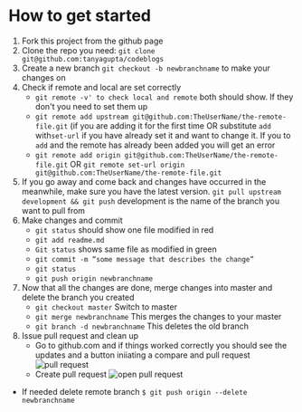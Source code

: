 # How to get started
1. Fork this project from the github page
1. Clone the repo you need: `git clone git@github.com:tanyagupta/codeblogs`
1. Create a new branch `git checkout -b newbranchname` to make your changes on
1. Check if remote and local are set correctly
   - `git remote -v' to check local and remote` both should show. If they don't you need to set them up
   - `git remote add upstream git@github.com:TheUserName/the-remote-file.git` (if you are adding it for the first time OR substitute `add` with`set-url` if you have already set it and want to change it. If you to `add` and the remote has already been added you will get an error
   - `git remote add origin git@github.com:TheUserName/the-remote-file.git` OR `git remote set-url origin git@github.com:TheUserName/the-remote-file.git`
1. If you go away and come back and changes have occurred in the meanwhile, make sure you have the latest version. `git pull upstream development && git push` development is the name of the branch you want to pull from
1.  Make changes and commit
    - `git status` should show one file modified in red
    - `git add readme.md`
    - `Git status` shows same file as modified in green
    - `git commit -m “some message that describes the change”`
    - `git status`
    - `git push origin newbranchname`
1. Now that all the changes are done, merge changes into master and delete the branch you created
   - `git checkout master` Switch to master
   - `git merge newbranchname` This merges the changes to your master
   - `git branch -d newbranchname` This deletes the old branch
2. Issue pull request and clean up
   - Go to github.com and if things worked correctly you should see the updates and a button iniiating a compare and pull request ![pull request](https://github.com/tanyagupta/tanyagupta.github.io/blob/master/images/pull_request.png?raw=true) 
   - Create pull request ![open pull request](https://github.com/tanyagupta/tanyagupta.github.io/blob/master/images/openpullrequest.png?raw=true)
  - If needed delete remote branch `$ git push origin --delete newbranchname`
